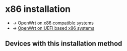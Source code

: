 # x86 installation

- → [OpenWrt on x86 compatible systems](/docs/guide-user/installation/openwrt_x86 "docs:guide-user:installation:openwrt_x86")
- → [OpenWrt on UEFI based x86 systems](/docs/guide-developer/uefi-bootable-image "docs:guide-developer:uefi-bootable-image")

## Devices with this installation method
